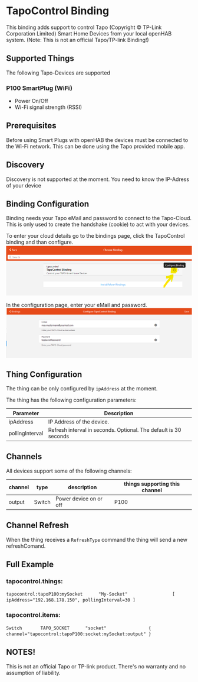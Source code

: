 # TapoControl Binding

This binding adds support to control Tapo (Copyright © TP-Link Corporation Limited) Smart Home Devices from your local openHAB system.
(Note: This is not an official Tapo/TP-link Binding!)

## Supported Things

The following Tapo-Devices are supported

### P100 SmartPlug (WiFi)

* Power On/Off
* Wi-Fi signal strength (RSSI)

## Prerequisites

Before using Smart Plugs with openHAB the devices must be connected to the Wi-Fi network.
This can be done using the Tapo provided mobile app.

## Discovery

Discovery is not supported at the moment. You need to know the IP-Adress of your device

## Binding Configuration

Binding needs your Tapo eMail and password to connect to the Tapo-Cloud.
This is only used to create the handshake (cookie) to act with your devices.

To enter your cloud details go to the bindings page, click the TapoControl binding and than configure.
![Binding Config](doc/bindingConfig1.png)

In the configuration page, enter your eMail and password.
![Binding Config](doc/bindingConfig2.png)


## Thing Configuration

The thing can be only configured by `ipAddress` at the moment.

The thing has the following configuration parameters:

| Parameter          | Description                                                          |
|--------------------|----------------------------------------------------------------------|
| ipAddress          | IP Address of the device.                                            |
| pollingInterval    | Refresh interval in seconds. Optional. The default is 30 seconds     |


## Channels

All devices support some of the following channels:

| channel  | type   | description                  | things supporting this channel  |
|----------|--------|------------------------------|---------------------------------|
| output   | Switch | Power device on or off       | P100                            |


## Channel Refresh

When the thing receives a `RefreshType` command the thing will send a new refreshComand.


## Full Example

### tapocontrol.things:

```
tapocontrol:tapoP100:mySocket      "My-Socket"                 [ ipAddress="192.168.178.150", pollingInterval=30 ]
``` 

### tapocontrol.items:

```
Switch       TAPO_SOCKET      "socket"                { channel="tapocontrol:tapoP100:socket:mySocket:output" }
``` 


## NOTES!

This is not an official Tapo or TP-link product. 
There's no warranty and no assumption of liability.
